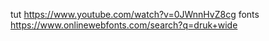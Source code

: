 tut https://www.youtube.com/watch?v=0JWnnHvZ8cg
fonts https://www.onlinewebfonts.com/search?q=druk+wide